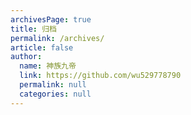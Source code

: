 ```yaml
---
archivesPage: true
title: 归档
permalink: /archives/
article: false
author: 
  name: 神族九帝
  link: https://github.com/wu529778790
  permalink: null
  categories: null
---
```

